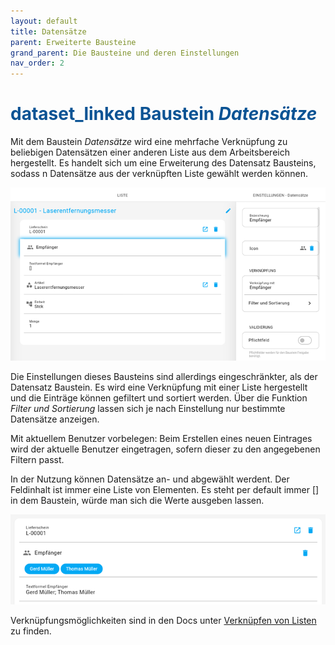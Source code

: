 ```yaml
---
layout: default
title: Datensätze
parent: Erweiterte Bausteine
grand_parent: Die Bausteine und deren Einstellungen
nav_order: 2
---
```


# <span style="color:#0b5394"><span class="material-icons">dataset_linked</span> **Baustein *Datensätze***</span>

Mit dem Baustein *Datensätze* wird eine mehrfache Verknüpfung zu beliebigen Datensätzen einer anderen Liste aus dem
Arbeitsbereich hergestellt. Es handelt sich um eine Erweiterung des Datensatz Bausteins, sodass n Datensätze aus
der verknüpften Liste gewählt werden können.

![records2](\assets\record-spec-settings\records2.png "records2")

Die Einstellungen dieses Bausteins sind allerdings eingeschränkter, als der Datensatz Baustein.
Es wird eine Verknüpfung mit einer Liste hergestellt und die Einträge können gefiltert und sortiert werden.
Über die Funktion *Filter und Sortierung* lassen sich je nach Einstellung nur bestimmte Datensätze anzeigen.

Mit aktuellem Benutzer vorbelegen:
Beim Erstellen eines neuen Eintrages wird der aktuelle Benutzer eingetragen, sofern dieser zu den angegebenen Filtern passt.

In der Nutzung können Datensätze an- und abgewählt werdent. 
Der Feldinhalt ist immer eine Liste von Elementen. Es steht per default immer [] in dem Baustein, 
würde man sich die Werte ausgeben lassen.

![records](\assets\record-spec-settings\records.png "records")

Verknüpfungsmöglichkeiten sind in den Docs unter
[Verknüpfen von Listen](/docs/link-lists.html)
zu finden.